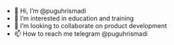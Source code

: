 - 👋 Hi, I’m @puguhrismadi
- 👀 I’m interested in education and training
- 💞️ I’m looking to collaborate on product development
- 📫 How to reach me telegram @puguhrismadi

<!---
puguhrismadi/puguhrismadi is a ✨ special ✨ repository because its `README.md` (this file) appears on your GitHub profile.
You can click the Preview link to take a look at your changes.
--->
